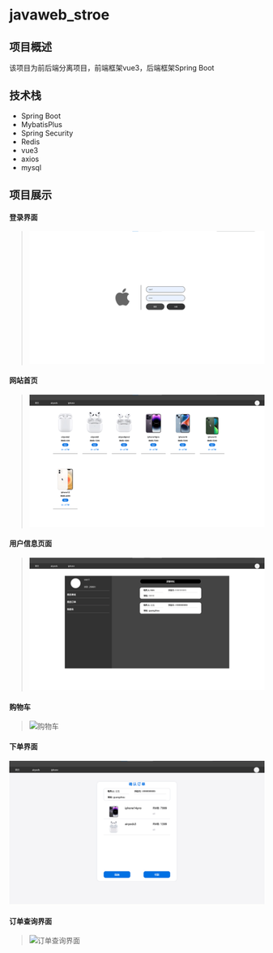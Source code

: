 # javaweb_stroe

## 项目概述

该项目为前后端分离项目，前端框架vue3，后端框架Spring Boot

## 技术栈

- Spring Boot
- MybatisPlus
- Spring Security
- Redis
- vue3
- axios
- mysql

## 项目展示

#### 登录界面

> ![](\image\登录界面.png)

#### 网站首页

> ![](\image\网站首页.png)

#### 用户信息页面

> ![](\image\用户信息页面.png)

#### 购物车

> ![购物车](\javaweb_stroe\image\购物车.png)

#### 下单界面

![](\image\下单界面.png)

#### 订单查询界面

> ![订单查询界面](/javaweb_stroe/image/订单查询界面.png)
